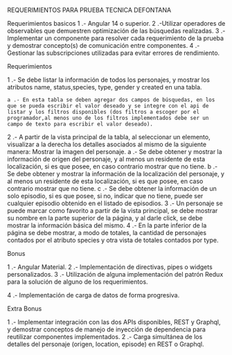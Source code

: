 REQUERIMIENTOS PARA PRUEBA TECNICA DEFONTANA

Requerimientos basicos
1 .- Angular 14 o superior.
2 .-Utilizar operadores de observables que demuestren optimización de las búsquedas realizadas.
3 .-Implementar un componente para resolver cada requerimiento de la prueba y demostrar concepto(s) de comunicación entre componentes.
4 .-Gestionar las subscripciones utilizadas para evitar errores de rendimiento.


Requerimientos

1 .- Se debe listar la información de todos los personajes, y mostrar los atributos name, status,species, type, gender y created  en una tabla. 

    a .- En esta tabla se deben agregar dos campos de búsquedas, en los que se pueda escribir el valor deseado y se integre con el api de listar y los filtros disponibles (dos filtros a escoger por el programador,al menos uno de los filtros implementados debe ser un campo de texto para escribir el valor deseado).
2 .- A partir de la vista principal de la tabla, al seleccionar un elemento, visualizar a la derecha los detalles asociados al mismo de la siguiente manera:
Mostrar la imagen del personaje.
    a .- Se debe obtener y mostrar la información de origen del personaje, y al menos un residente de esta localización, si es que posee, en caso contrario mostrar que no tiene.
    b .- Se debe obtener y mostrar la información de la localización del personaje, y al menos un residente de esta localización, si es que posee, en caso contrario mostrar que no tiene.
    c .- Se debe obtener la información de un solo episodio, si es que posee, si no, indicar que no tiene, puede ser cualquier episodio obtenido en el listado de episodios.
3 .- Un personaje se puede marcar como favorito a partir de la vista principal, se debe mostrar su nombre en la parte superior de la página, y al darle click, se debe mostrar la información básica del mismo.
4 .- En la parte inferior de la página se debe mostrar, a modo de totales, la cantidad de personajes contados por el atributo species y otra vista de totales contados por type.


Bonus

1 .- Angular Material.
2 .- Implementación de directivas, pipes o widgets personalizados.
3 .- Utilización de alguna implementación del patrón Redux para la solución de alguno de los requerimientos.

4 .- Implementación de carga de datos de forma progresiva.


Extra Bonus

1 .- Implementar integración con las dos APIs disponibles, REST y Graphql, y demostrar conceptos de manejo de inyección de dependencia para reutilizar componentes implementados.
2 .- Carga simultánea de los detalles del personaje (origen, location, episode) en REST o Graphql.







